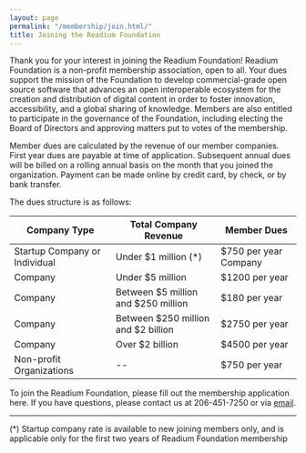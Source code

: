 ```yaml
---
layout: page
permalink: "/membership/join.html/"
title: Joining the Readium Foundation
---
```

Thank you for your interest in joining the Readium Foundation! Readium Foundation is a non-profit membership association, open to all. Your dues support the mission of the Foundation to develop commercial-grade open source software that advances an open interoperable ecosystem for the creation and distribution of digital content in order to foster innovation, accessibility, and a global sharing of knowledge. Members are also entitled to participate in the governance of the Foundation, including electing the Board of Directors and approving matters put to votes of the membership. 

Member dues are calculated by the revenue of our member companies. First year dues are payable at time of application. Subsequent annual dues will be billed on a rolling annual basis on the month that you joined the organization. Payment can be made online by credit card, by check, or by bank transfer.

The dues structure is as follows:

  Company Type  | Total Company Revenue | Member Dues
------------- | ------------- | ------------
Startup Company or Individual  | Under $1 million (*) |  $750 per year Company
Company  | Under $5 million | $1200 per year
Company  | Between $5 million and $250 million | $180 per year
Company  | Between $250 million and $2 billion | $2750 per year
Company  | Over $2 billion | $4500 per year
Non-profit Organizations  | -- | $750 per year

To join the Readium Foundation, please fill out the membership application here.  If you have questions, please contact us at 206-451-7250 or via [email](emailto:bmccoy@readium.org).

---

(*) Startup company rate is available to new joining members only, and is applicable only for the first two years of Readium Foundation membership
